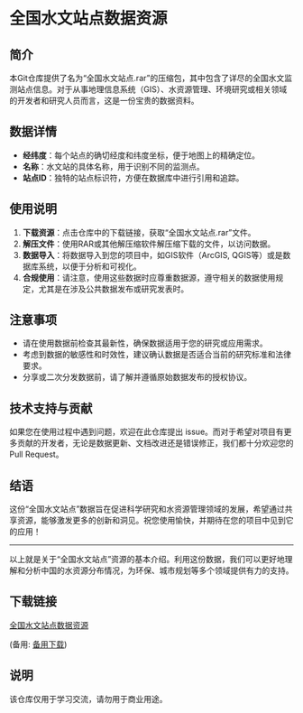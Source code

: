 # 全国水文站点数据资源

## 简介
本Git仓库提供了名为“全国水文站点.rar”的压缩包，其中包含了详尽的全国水文监测站点信息。对于从事地理信息系统（GIS）、水资源管理、环境研究或相关领域的开发者和研究人员而言，这是一份宝贵的数据资料。

## 数据详情
- **经纬度**：每个站点的确切经度和纬度坐标，便于地图上的精确定位。
- **名称**：水文站的具体名称，用于识别不同的监测点。
- **站点ID**：独特的站点标识符，方便在数据库中进行引用和追踪。

## 使用说明
1. **下载资源**：点击仓库中的下载链接，获取“全国水文站点.rar”文件。
2. **解压文件**：使用RAR或其他解压缩软件解压缩下载的文件，以访问数据。
3. **数据导入**：将数据导入到您的项目中，如GIS软件（ArcGIS, QGIS等）或是数据库系统，以便于分析和可视化。
4. **合规使用**：请注意，使用这些数据时应尊重数据源，遵守相关的数据使用规定，尤其是在涉及公共数据发布或研究发表时。

## 注意事项
- 请在使用数据前检查其最新性，确保数据适用于您的研究或应用需求。
- 考虑到数据的敏感性和时效性，建议确认数据是否适合当前的研究标准和法律要求。
- 分享或二次分发数据前，请了解并遵循原始数据发布的授权协议。

## 技术支持与贡献
如果您在使用过程中遇到问题，欢迎在此仓库提出 issue。而对于希望对项目有更多贡献的开发者，无论是数据更新、文档改进还是错误修正，我们都十分欢迎您的Pull Request。

## 结语
这份“全国水文站点”数据旨在促进科学研究和水资源管理领域的发展，希望通过共享资源，能够激发更多的创新和洞见。祝您使用愉快，并期待在您的项目中见到它的应用！

---

以上就是关于“全国水文站点”资源的基本介绍。利用这份数据，我们可以更好地理解和分析中国的水资源分布情况，为环保、城市规划等多个领域提供有力的支持。

## 下载链接
[全国水文站点数据资源](https://pan.quark.cn/s/594ea437e390) 

(备用: [备用下载](https://pan.baidu.com/s/1PtTkZ--Xg93x9h7pfYzD_g?pwd=1234))

## 说明

该仓库仅用于学习交流，请勿用于商业用途。
